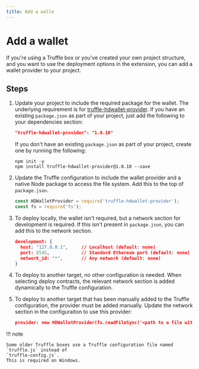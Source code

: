 ```yaml
---
title: Add a walle
---
```


# Add a wallet

If you're using a Truffle box or you've created your own project structure, and you want to use the
deployment options in the extension, you can add a wallet provider to your project.

## Steps

1. Update your project to include the required package for the wallet.
    The underlying requirement is for [truffle-hdwallet-provider](https://github.com/trufflesuite/truffle-hdwallet-provider).
    If you have an existing `package.json` as part of your project, just add the following to
    your dependencies section:

    ```json
    "truffle-hdwallet-provider": "1.0.10"
    ```

    If you don't have an existing `package.json` as part of your project, create one by running the
    following:

    ```shell
    npm init -y
    npm install truffle-hdwallet-provider@1.0.10 --save
    ```

1. Update the Truffle configuration to include the wallet provider and a native Node package to
    access the file system.
    Add this to the top of `package.json`.

    ```javascript
    const HDWalletProvider = require('truffle-hdwallet-provider');
    const fs = require('fs');
    ```

1. To deploy locally, the wallet isn't required, but a network section for development is required.
    If this isn't present in `package.json`, you can add this to the network section.

    ```json
    development: {
      host: "127.0.0.1",     // Localhost (default: none)
      port: 8545,            // Standard Ethereum port (default: none)
      network_id: "*",       // Any network (default: none)
    }
    ```

1. To deploy to another target, no other configuration is needed.
    When selecting deploy contracts, the relevant network section is added dynamically to the Truffle
    configuration.

1. To deploy to another target that has been manually added to the Truffle configuration, the
    provider must be added manually.
    Update the network section in the configuraiton to use this provider:

    ```json
    provider: new HDWalletProvider(fs.readFileSync('<path to a file with a 12 work mnemonic', 'utf-8'), "<uri to rpc endpoint>")
    ```

!!! note

    Some older Truffle boxes use a Truffle configuration file named `truffle.js` instead of
    `truffle-config.js`.
    This is required on Windows.
